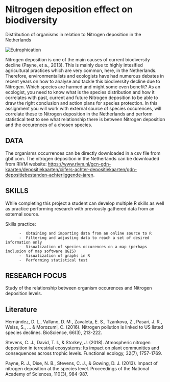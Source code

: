 # Nitrogen deposition effect on biodiversity
  Distribution of organisms in relation to Nitrogen deposition in the Netherlands
  
  
  ![Eutrophication](https://user-images.githubusercontent.com/84587448/144092109-7298977c-a6af-4146-9dde-54d51b3741b4.jpg)

  
  
  Nitrogen deposition is one of the main causes of current biodiversity decline (Payne, et a., 2013). This is mainly due to highly intesified agricultural practices which are very common, here, in the Netherlands. Therefore, environmentalists and ecologists have had numerous debates in recent years on how to analyse and tackle this biodiversity decline due to Nitrogen. Which species are harmed and might some even benefit? As an ecologist, you need to know what is the species distribution and how it correlates with past, current and future Nitrogen deposition to be able to draw the right conclusion and action plans for species protection. In this assignment you will work with external source of species occurences, will correlate these to Nitrogen deposition in the Netherlands and perform statistical test to see what relationship there is between Nitrogen deposition and the occurences of a chosen species.
  
  
  ## DATA
  
  The organisms occurrences can be directly downloaded in a csv file from gbif.com.
  The nitrogen deposition in the Netherlands can be downloaded from RIVM website: https://www.rivm.nl/gcn-gdn-kaarten/depositiekaarten/cijfers-achter-depositiekaarten/gdn-depositiebestanden-achterliggende-jaren. 
  
  ## SKILLS
  While completing this project a student can develop multiple R skills as well as practice performing research with previously gathered data from an external source.
  
  Skills practice:
  
  
          -  Obtaining and importing data from an online source to R
          -  Filtering and adjusting data to reach a set of desired information only
          -  Visualization of species occurences on a map (perhaps inclusion of map software QGIS)
          -  Visualization of graphs in R
          -  Performing statistical test
  
 
  ## RESEARCH FOCUS
  Study of the relationship between organism occurences and Nitrogen deposition levels. 
  
  ## Literature
  Hernández, D. L., Vallano, D. M., Zavaleta, E. S., Tzankova, Z., Pasari, J. R., Weiss, S., ... & Morozumi, C. (2016). Nitrogen pollution is linked to US listed species declines. BioScience, 66(3), 213-222.
   
  Stevens, C. J., David, T. I., & Storkey, J. (2018). Atmospheric nitrogen deposition in terrestrial ecosystems: Its impact on plant communities and consequences across trophic levels. Functional ecology, 32(7), 1757-1769.
  
  Payne, R. J., Dise, N. B., Stevens, C. J., & Gowing, D. J. (2013). Impact of nitrogen deposition at the species level. Proceedings of the National Academy of Sciences, 110(3), 984-987.
   
